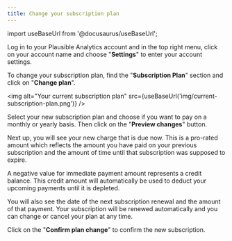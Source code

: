 ```yaml
---
title: Change your subscription plan
---
```


import useBaseUrl from '@docusaurus/useBaseUrl';

Log in to your Plausible Analytics account and in the top right menu, click on your account name and choose "**Settings**" to enter your account settings.

To change your subscription plan, find the "**Subscription Plan**" section and click on "**Change plan**".

<img alt="Your current subscription plan" src={useBaseUrl('img/current-subscription-plan.png')} />

Select your new subscription plan and choose if you want to pay on a monthly or yearly basis. Then click on the "**Preview changes**" button.

Next up, you will see your new charge that is due now. This is a pro-rated amount which reflects the amount you have paid on your previous subscription and the amount of time until that subscription was supposed to expire. 

A negative value for immediate payment amount represents a credit balance. This credit amount will automatically be used to deduct your upcoming payments until it is depleted.

You will also see the date of the next subscription renewal and the amount of that payment. Your subscription will be renewed automatically and you can change or cancel your plan at any time.

Click on the "**Confirm plan change**" to confirm the new subscription.
